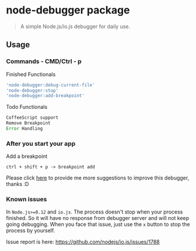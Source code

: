 node-debugger package
==============================

> A simple Node.js/io.js debugger for daily use.

Usage
------

### Commands - CMD/Ctrl - p

Finished Functionals

```js
'node-debugger:debug-current-file'
'node-debugger:stop'
'node-debugger:add-breakpoint'
```

Todo Functionals

```js
CoffeeScript support
Remove Breakpoint
Error Handling
```


### After you start your app


Add a breakpoint
```
ctrl + shift + p -> breakpoint add
```

Please click [here](https://github.com/kiddkai/atom-node-debugger/issues/new)
to provide me more suggestions to improve this debugger, thanks :D

### Known issues

In `Node.js>=0.12` and `io.js`. The process doesn't stop when your process finished.
So it will have no response from debugger server and will not keep going debugging.
When you face that issue, just use the `x` button to stop the process by yourself.

Issue report is here: https://github.com/nodejs/io.js/issues/1788
